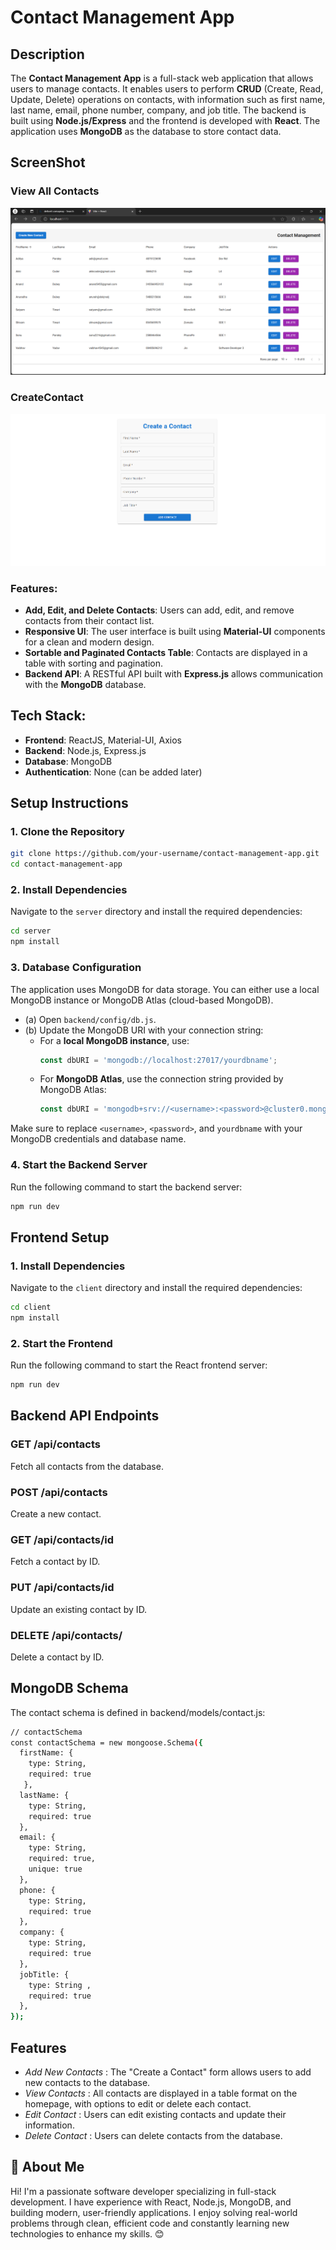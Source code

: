 
# Contact Management App

## Description
The **Contact Management App** is a full-stack web application that allows users to manage contacts. It enables users to perform **CRUD** (Create, Read, Update, Delete) operations on contacts, with information such as first name, last name, email, phone number, company, and job title. The backend is built using **Node.js/Express** and the frontend is developed with **React**. The application uses **MongoDB** as the database to store contact data.

## ScreenShot

### View All Contacts

![image alt](https://github.com/helloankitpandey/Contact_Management/blob/c81b158a9bf2bea1e121d73bc70ba435d1f78764/Screenshot%202024-11-15%20230315.png)

### CreateContact
![image alt](https://github.com/helloankitpandey/Contact_Management/blob/8d11097ce2ab599e1727f8b12b5aba747d0a08b9/Screenshot%202024-11-15%20230547.png)

### Features:
- **Add, Edit, and Delete Contacts**: Users can add, edit, and remove contacts from their contact list.
- **Responsive UI**: The user interface is built using **Material-UI** components for a clean and modern design.
- **Sortable and Paginated Contacts Table**: Contacts are displayed in a table with sorting and pagination.
- **Backend API**: A RESTful API built with **Express.js** allows communication with the **MongoDB** database.

## Tech Stack:
- **Frontend**: ReactJS, Material-UI, Axios
- **Backend**: Node.js, Express.js
- **Database**: MongoDB
- **Authentication**: None (can be added later)
  
## Setup Instructions

### 1. Clone the Repository

```bash
git clone https://github.com/your-username/contact-management-app.git
cd contact-management-app
```


### 2. Install Dependencies


Navigate to the `server` directory and install the required dependencies:

```bash
cd server
npm install
```



### 3. Database Configuration

The application uses MongoDB for data storage. You can either use a local MongoDB instance or MongoDB Atlas (cloud-based MongoDB).

- (a) Open `backend/config/db.js`.
- (b) Update the MongoDB URI with your connection string:
   - For a **local MongoDB instance**, use:
     ```javascript
     const dbURI = 'mongodb://localhost:27017/yourdbname';
     ```
   - For **MongoDB Atlas**, use the connection string provided by MongoDB Atlas:
     ```javascript
     const dbURI = 'mongodb+srv://<username>:<password>@cluster0.mongodb.net/yourdbname';
     ```

Make sure to replace `<username>`, `<password>`, and `yourdbname` with your MongoDB credentials and database name.




### 4. Start the Backend Server

Run the following command to start the backend server:

```bash
npm run dev
```



## Frontend Setup

### 1. Install Dependencies

Navigate to the `client` directory and install the required dependencies:

```bash
cd client
npm install
```
### 2. Start the Frontend

Run the following command to start the React frontend server:

```bash
npm run dev
```


## Backend API Endpoints

### GET /api/contacts
Fetch all contacts from the database.


### POST /api/contacts
Create a new contact.

### GET /api/contacts/id
Fetch a contact by ID.

### PUT /api/contacts/id
Update an existing contact by ID.

### DELETE /api/contacts/
Delete a contact by ID.


## MongoDB Schema

The contact schema is defined in backend/models/contact.js:

```bash
// contactSchema
const contactSchema = new mongoose.Schema({
  firstName: { 
    type: String, 
    required: true 
   },
  lastName: { 
    type: String, 
    required: true
  },
  email: { 
    type: String, 
    required: true, 
    unique: true
  },
  phone: { 
    type: String, 
    required: true 
  },
  company: { 
    type: String,
    required: true 
  },
  jobTitle: { 
    type: String ,
    required: true
  },
});
```



## Features

- *Add New Contacts* : 
  The "Create a Contact" form allows users to add new contacts to the database.
- *View Contacts* : All contacts are displayed in a table format on the homepage, with options to edit or delete each contact.
- *Edit Contact* : Users can edit existing contacts and update their information.
- *Delete Contact* : Users can delete contacts from the database.


## 🚀 About Me

Hi! I'm a passionate software developer specializing in full-stack development. I have experience with React, Node.js, MongoDB, and building modern, user-friendly applications. I enjoy solving real-world problems through clean, efficient code and constantly learning new technologies to enhance my skills. 😊



